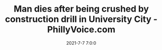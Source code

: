 ---
"title": "Man dies after being crushed by construction drill in University City - PhillyVoice.com"
"date": "2021-7-7 7:0:0"
"feed_name": "GOOGLENEWS"
"feed_website": "https://news.google.com/search?q=drilling%2Bincident&hl=en-US&gl=US&ceid=US:en"
"feed_rss": "https://news.google.com/rss/search?q=drilling%2Bincident&hl=en-US&gl=US&ceid=US:en"
"link": "https://www.phillyvoice.com/crane-philadelphia-construction-drill-university-city/"
"file": "_posts/2021-7-7-7-0-0_GOOGLENEWS_7ecff66751ec51ac808ddcb6afde0c371efa3e23.md"
"accident": "1"
"drilling": "1"
---